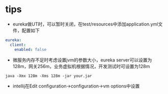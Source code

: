 # tips
* eureka做UT时，可以暂时关闭，在test/resources中添加application.yml文件，配置如下
```yml
eureka:
  client:
    enabled: false
```
* 微服务内存不足时考虑设置jvm的参数大小，eureka server可以设置为128m，网关256m，业务虚拟机根据情况，开发测试时可设置为128m
```
java -Xmx 128m -Xms 128m -jar your.jar
```
* intellij在Edit configuration->configuration->vm options中设置